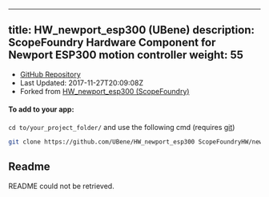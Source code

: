 
---
title: HW_newport_esp300 (UBene)
description: ScopeFoundry Hardware Component for Newport ESP300 motion controller
weight: 55
---
- [GitHub Repository](https://github.com/UBene/HW_newport_esp300)
- Last Updated: 2017-11-27T20:09:08Z
- Forked from [HW_newport_esp300 (ScopeFoundry)](/docs/301_existing-hardware-components/hw_newport_esp300-scopefoundry)

#### To add to your app:

`cd to/your_project_folder/` and use the following cmd (requires [git](/docs/100_development-environment/20_git/))

```bash
git clone https://github.com/UBene/HW_newport_esp300 ScopeFoundryHW/newport_esp300
```


## Readme
README could not be retrieved.
